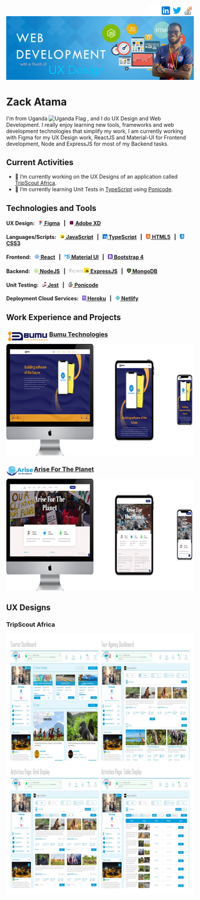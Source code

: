 [<img src='https://github.com/ZackAtama/zackatama/blob/main/assets/images/stackoverflow.png' alt='stackoverflow' height='30' align="right">](https://stackoverflow.com/users/https://stackoverflow.com/users/9900080/zack-atama) [<img src='https://github.com/ZackAtama/zackatama/blob/main/assets/images/twitter.png' alt='twitter' height='30' align="right">](https://twitter.com/https://twitter.com/ZackAtama) [<img src='https://github.com/ZackAtama/zackatama/blob/main/assets/images/linkedin.png' alt='linkedin' height='30' align="right">](https://www.linkedin.com/in/https://www.linkedin.com/in/zack-atama-901326a5//) [<img src='https://github.com/ZackAtama/zackatama/blob/main/assets/images/github.png' alt='github' height='30' align="right">](https://github.com/https://github.com/ZackAtama) 
----

![Wed Development & UX Design](https://github.com/ZackAtama/zackatama/blob/main/assets/images/header-banner.jpg)

# Zack Atama
I'm from Uganda <img src='https://user-images.githubusercontent.com/19763840/179643513-90a8a28d-5e84-46d0-a24c-c55ef0ddd430.png' alt='Uganda Flag' height='15'>
, and I do UX Design and Web Development. I really enjoy learning new tools, frameworks and web development technologies that simplify my work, I am currently working with Figma for my UX Design work, ReactJS and Material-UI for Frontend development, Node and ExpressJS for most of my Backend tasks.

## Current Activities
- 🔭 I’m currently working on the UX Designs of an application called [TripScout Africa](https://www.figma.com/file/AlYaIobiK1hv4tkBeqdzAf/TripScout-Mockups?node-id=0%3A1). 
- 🌱 I’m currently learning Unit Tests in [TypeScript](https://www.typescriptlang.org/) using [Ponicode](https://www.ponicode.com/).

## Technologies and Tools
#### UX Design: &nbsp; [<img src='https://github.com/ZackAtama/zackatama/blob/main/assets/images/figma.gif' alt='Figma' height='13'> Figma](https://www.figma.com/developers) &nbsp; | &nbsp; [<img src='https://github.com/ZackAtama/zackatama/blob/main/assets/images/adobe-xd.gif' alt='Adobe XD' height='13'> Adobe XD](https://www.adobe.com/products/xd.html)

#### Languages/Scripts: &nbsp; [<img src='https://github.com/ZackAtama/zackatama/blob/main/assets/images/javascript.gif' alt='JavaScript' height='13'> JavaScript](https://www.javascript.com/) &nbsp; | &nbsp; [<img src='https://github.com/ZackAtama/zackatama/blob/main/assets/images/typescript.png' alt='TypeScript' height='13'> TypeScript](https://www.typescriptlang.org/) &nbsp; | &nbsp; [<img src='https://github.com/ZackAtama/zackatama/blob/main/assets/images/html5.png' alt='HTML5' height='13'> HTML5](https://html.com/html5/) &nbsp; | &nbsp; [<img src='https://github.com/ZackAtama/zackatama/blob/main/assets/images/css3.png' alt='CSS3' height='13'> CSS3](https://devdocs.io/css/)

#### Frontend: &nbsp; [<img src='https://github.com/ZackAtama/zackatama/blob/main/assets/images/react.gif' alt='React' height='13'> React](https://reactjs.org/docs/getting-started.html) &nbsp; | &nbsp; [<img src='https://github.com/ZackAtama/zackatama/blob/main/assets/images/material-ui.png' alt='Material UI' height='13'> Material UI](https://mui.com/) &nbsp; | &nbsp; [<img src='https://github.com/ZackAtama/zackatama/blob/main/assets/images/bootstrap.png' alt='Bootstrap 4' height='13'> Bootstrap 4](https://getbootstrap.com/docs/4.0/getting-started/introduction/)

#### Backend: &nbsp; [<img src='https://github.com/ZackAtama/zackatama/blob/main/assets/images/node.png' alt='NodeJS' height='13'> NodeJS](https://nodejs.org/en/docs/) &nbsp; | &nbsp; [<img src='https://github.com/ZackAtama/zackatama/blob/main/assets/images/express.png' alt='ExpressJS' height='16'> ExpressJS](https://expressjs.com/) &nbsp; | &nbsp; [<img src='https://github.com/ZackAtama/zackatama/blob/main/assets/images/mongodb.png' alt='MongoDB' height='13'> MongoDB](https://docs.mongodb.com/)

#### Unit Testing: &nbsp; [<img src='https://github.com/ZackAtama/zackatama/blob/main/assets/images/jest.png' alt='Jest' height='13'> Jest](https://jestjs.io/docs/getting-started) &nbsp; | &nbsp; [<img src='https://github.com/ZackAtama/zackatama/blob/main/assets/images/ponicode.png' alt='Ponicode' height='14'> Ponicode](https://www.ponicode.com/)

#### Deployment Cloud Services: &nbsp; [<img src='https://github.com/ZackAtama/zackatama/blob/main/assets/images/heroku.png' alt='Heroku' height='13'> Heroku](https://devcenter.heroku.com/) &nbsp; | &nbsp; [<img src='https://github.com/ZackAtama/zackatama/blob/main/assets/images/netlify.png' alt='Netlify' height='13'> Netlify](https://docs.netlify.com/)

## Work Experience and Projects
### [<img src='https://github.com/ZackAtama/zackatama/blob/main/assets/images/bumu.jpg' alt='Bumu Technologies' height='30' align="left">Bumu Technologies](https://bumutechnologies.com/)
[<img src='https://github.com/ZackAtama/zackatama/blob/main/assets/images/bumu-tech.png' alt='Bumu Technologies' height='300'>](https://bumutechnologies.com/)
<!-- I was responsible for designing and building the website of technology based company called [Bumu Technologies](https://bumutechnologies.com/). -->

### [<img src='https://github.com/ZackAtama/zackatama/blob/main/assets/images/aftp.jpg' alt='Arise For The Planet' height='30' align="left">Arise For The Planet](http://arisefortheplanet.org/)
[<img src='https://github.com/ZackAtama/zackatama/blob/main/assets/images/arisefortheplanet.png' alt='Arise For The Planet' height='300'>](http://arisefortheplanet.org/)
<!-- I was responsible for designing and building the website of climatic change based organization called [Arise For The Planet](http://arisefortheplanet.org/). -->

## UX Designs
### TripScout Africa
<img src='https://github.com/ZackAtama/zackatama/blob/main/assets/images/tripscout3.jpg' alt='UX Design Layouts' height='700'>
